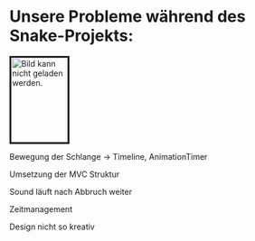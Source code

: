 <h1> Unsere Probleme während des Snake-Projekts: </h1>  
<img src="https://i.pinimg.com/originals/8b/68/85/8b6885f1f3e5f9a5e43d0d9e9d4a0e44.jpg" height="150" width="100" alt="Bild kann nicht geladen werden." border="3" align="center">





<p> Bewegung der Schlange -> Timeline, AnimationTimer </p> 
<p> Umsetzung der MVC Struktur </p> 
<p> Sound läuft nach Abbruch weiter</p> 
<p> Zeitmanagement</p> 
<p> Design nicht so kreativ </p> 

